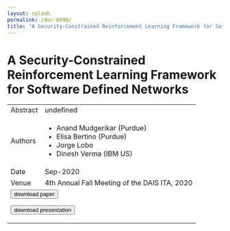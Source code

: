 ```yaml
---
layout: splash
permalink: /doc-6090/
title: "A Security-Constrained Reinforcement Learning Framework for Software Defined Networks"
---
```


# A Security-Constrained Reinforcement Learning Framework for Software Defined Networks

<table>
    <tbody>
    <tr>
        <td>Abstract</td>
        <td>undefined</td>
    </tr>
    <tr>
        <td>Authors</td>
        <td>
            <ul>
                <li>Anand Mudgerikar (Purdue)</li>
                <li>Elisa Bertino (Purdue)</li>
                <li>Jorge Lobo</li>
                <li>Dinesh Verma (IBM US)</li>
            </ul>
        </td>
    </tr>
    <tr>
        <td>Date</td>
        <td>Sep-2020</td>
    </tr>
    <tr>
        <td>Venue</td>
        <td>4th Annual Fall Meeting of the DAIS ITA, 2020</td>
    </tr>
        <tr>
            <td colspan="2">
                <form method="get" action="https://dais-ita.org/sites/default/files/5407.pdf">
                    <button type="submit">download paper</button>
                </form>
                <form method="get" action="https://dais-ita.org/sites/default/files/5407_slides.pdf">
                    <button type="submit">download presentation</button>
                </form>
            </td>
        </tr>
    </tbody>
</table>
